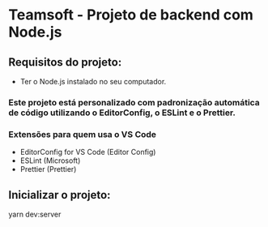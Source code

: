 # Teamsoft - Projeto de backend com Node.js

## Requisitos do projeto:

- Ter o Node.js instalado no seu computador.

### Este projeto está personalizado com padronização automática de código utilizando o EditorConfig, o ESLint e o Prettier.

### Extensões para quem usa o VS Code

- EditorConfig for VS Code (Editor Config)
- ESLint (Microsoft)
- Prettier (Prettier)

## Inicializar o projeto:

yarn dev:server
